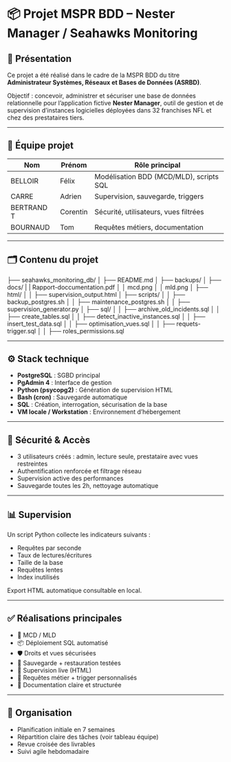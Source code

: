 # 📦 Projet MSPR BDD – Nester Manager / Seahawks Monitoring

## 🧾 Présentation

Ce projet a été réalisé dans le cadre de la MSPR BDD du titre **Administrateur Systèmes, Réseaux et Bases de Données (ASRBD)**.

Objectif : concevoir, administrer et sécuriser une base de données relationnelle pour l’application fictive **Nester Manager**, outil de gestion et de supervision d’instances logicielles déployées dans 32 franchises NFL et chez des prestataires tiers.

---

## 👥 Équipe projet

| Nom            | Prénom     | Rôle principal                         |
|----------------|------------|----------------------------------------|
| BELLOIR         | Félix  | Modélisation BDD (MCD/MLD), scripts SQL |
| CARRE         | Adrien  | Supervision, sauvegarde, triggers       |
| BERTRAND T         | Corentin | Sécurité, utilisateurs, vues filtrées   |
| BOURNAUD         | Tom  | Requêtes métiers, documentation         |

---

## 🗂️ Contenu du projet


├── seahawks_monitoring_db/
│ ├── README.md
│ ├── backups/
│ ├── docs/
| | Rapport-doccumentation.pdf
│ │ mcd.png
│ │ mld.png
│ ├── html/
│ │ ├── supervision_output.html
│ ├── scripts/
│ │ ├── backup_postgres.sh
│ │ ├── maintenance_postgres.sh
│ │ ├── supervision_generator.py
│ ├── sql/
│ │ ├── archive_old_incidents.sql
│ │ ├── create_tables.sql
│ │ ├── detect_inactive_instances.sql
│ │ ├── insert_test_data.sql
│ │ ├── optimisation_vues.sql
│ │ ├── requets-trigger.sql
│ │ ├── roles_permissions.sql


---

## ⚙️ Stack technique

- **PostgreSQL** : SGBD principal
- **PgAdmin 4** : Interface de gestion
- **Python (psycopg2)** : Génération de supervision HTML
- **Bash (cron)** : Sauvegarde automatique
- **SQL** : Création, interrogation, sécurisation de la base
- **VM locale / Workstation** : Environnement d’hébergement

---

## 🔐 Sécurité & Accès

- 3 utilisateurs créés : admin, lecture seule, prestataire avec vues restreintes
- Authentification renforcée et filtrage réseau
- Supervision active des performances
- Sauvegarde toutes les 2h, nettoyage automatique

---

## 📊 Supervision

Un script Python collecte les indicateurs suivants :
- Requêtes par seconde
- Taux de lectures/écritures
- Taille de la base
- Requêtes lentes
- Index inutilisés

Export HTML automatique consultable en local.

---

## ✅ Réalisations principales

- 🔧 MCD / MLD
- 📦 Déploiement SQL automatisé
- 🛡️ Droits et vues sécurisées
- 🔁 Sauvegarde + restauration testées
- 🧠 Supervision live (HTML)
- 🧮 Requêtes métier + trigger personnalisés
- 📘 Documentation claire et structurée

---

## 📅 Organisation

- Planification initiale en 7 semaines
- Répartition claire des tâches (voir tableau équipe)
- Revue croisée des livrables
- Suivi agile hebdomadaire
